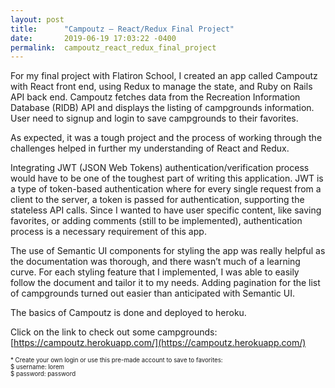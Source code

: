 ```yaml
---
layout: post
title:      "Campoutz – React/Redux Final Project"
date:       2019-06-19 17:03:22 -0400
permalink:  campoutz_react_redux_final_project
---
```


For my final project with Flatiron School, I created an app called Campoutz with React front end, using Redux to manage the state, and Ruby on Rails API back end. Campoutz fetches data from the Recreation Information Database (RIDB) API and displays the listing of campgrounds information. User need to signup and login to save campgrounds to their favorites.

As expected, it was a tough project and the process of working through the challenges helped in further my understanding of React and Redux.

Integrating JWT (JSON Web Tokens) authentication/verification process would have to be one of the toughest part of writing this application. JWT is a type of token-based authentication where for every single request from a client to the server, a token is passed for authentication, supporting the stateless API calls. Since I wanted to have user specific content, like saving favorites, or adding comments (still to be implemented), authentication process is a necessary requirement of this app.  

The use of Semantic UI components for styling the app was really helpful as the documentation was thorough, and there wasn’t much of a learning curve. For each styling feature that I implemented, I was able to easily follow the document and tailor it to my needs. Adding pagination for the list of campgrounds turned out easier than anticipated with Semantic UI.

The basics of Campoutz is done and deployed to heroku. 


Click on the link to check out some campgrounds: [https://campoutz.herokuapp.com/](https://campoutz.herokuapp.com/)

<sub><sup>* Create your own login or use this pre-made account to save to favorites:  
    $ username: lorem  
    $ password: password</sup></sub>
 

